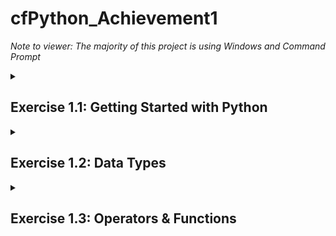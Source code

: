 # cfPython_Achievement1
 _Note to viewer: The majority of this project is using Windows and Command Prompt_

<!--
## Table of Contents

1. [Exercise 1.1](#task1)
2. [Exercise 1.2](#task2)

-->

<details>
<summary><h2>Exercise 1.1: Getting Started with Python <a name="task1"></a></h2></summary>
 
#### Install Python
Check if you already have Python installed by entering `python --version` in your terminal. If you do not already have Python installed, follow the instructions provided at https://www.python.org/downloads/. _this project was made using **Python 3.8.7**_

   ![Step 1](./Exercise_1.1/step_1.png)

Create your virtual environment using `mkvirtualenv <your_env_name`

   ![Step 1](./Exercise_1.1/step_2.png)

Create an add.py Python file in Visual Studio Code (or your preferred text editor).
Your _add_ function should define two variables that a user can input when prompted. The function will add the values together and output a statement.

```python
monday_steps = int(input("How many steps did you take on Monday?"))
tuesday_steps = int(input("How many steps did you take on Tuesday?"))

total_steps = monday_steps + tuesday_steps

print("You have taken ", f"{total_steps:,}", " steps so far this week. Keep it up!")
```
Now test your function in your terminal. 
In your Windows Command Prompt, and in your environment, cd to the folder your Python script is in.

```
C:\Users\username> workon <your_environment_name>
(<your_environment_name>) C:\Users\username> cd .\path\to\script
(<your_environment_name>) C:\Users\username\path\to\script> python add.py
```
![Step 3 and 4](./Exercise_1.1/step_3and4.png)

In order to allow your script to run across environments, you can add a requirements.txt file.
This file automatically installs required packages in any other environment you want to run your script in.

```
# use 'pip freeze' to record your environment's current package list, and add to a requirements.txt file
(<your_environment_name>) C:\Users\username> pip freeze > requirements.txt

# deactivate your original environment and create a new one
(<your_environment_name>) C:\Users\username> deactivate
C:\Users\username> mkvirtualenv <your_environment_name>_copy

#install requirements.txt to new environment
(<your_environment_name>_copy) C:\Users\username> pip install -r requirements.txt
```
![Step 5](./Exercise_1.1/step_5.png)

</details>

<details>
<summary><h2>Exercise 1.2: Data Types<a name="task2"></a></h2></summary>

First, open an iPython shell in your working environment.

#### Create a Dictionary
In your iPython shell, create a *dictionary* structure for your first recipe, called `recipe_1`.
Here, our structure is made up of keys and values to make a `Tea` (str), that will take `5` minutes to make (int), and will contains a `list` of three ingredients.

![Step 1and2](./Exercise_1.2/step_1and2.png)

A *dictionary* structure is going to be used for making this recipe app, as the app will require the flexibility to easily modify recipes. Dictionaries are also composed of key/value pairs, which sets up our app for what it needs: the `keys` are the “name”, “cooking_time”, and “ingredients”.  All of these keys need to be paired with `values` which is the specific information of recipe that the user will refer to.

#### Create a List
Create an outer structure called `all_recipes`
Use `append()` to add your dictionary, recipe_1, to the list.

![Step 3](./Exercise_1.2/step_3.png)

A _list_ is used in this case as it creates a sequential and dynamic structure of our recipes, and will allow us to easily access each individual element through indexing.


#### Add More Recipes
Follow the same steps to add four more recipes...

![Step 4](./Exercise_1.2/step_4.png)

Add the rest of the dictionaries to your all_recipes list

![Step 4.2](./Exercise_1.2/step_4.2.png)

#### Print Contents
Once you have all your recipes added to the list, print out each recipe's ingredients as five different lists.

![Step 5](./Exercise_1.2/step_5.png)

</details>

<details>
<summary><h2>Exercise 1.3: Operators & Functions</h2></summary>

### Using operators and functions to display user inputs

_Step 1_
Open a code editor. This example uses Visual Studio Code.

_Step 2_
Create two empty lists: one called `recipes_list`, and one called `ingredients_list`

![Step 1 and 2](./Exercise_1.3/step_1and2.png)


_Step 3_
Define a function called `take_recipe`
This function should call for several user inputs: a recipe’s name (string), the amount of time to cook the recipe (integer), and a list of ingredients that the recipe will call for.
Next, create a dictionary called `recipe` that will store these variables as key/value pairs.

![Step 3](./Exercise_1.3/step_3.png)


_Step 4_
Prompt the user to input how many recipes they want to add. This integer will be stored to `n`.

![Step 4](./Exercise_1.3/step_4.png)


_Step 5_
Create a *for loop* that will iterate through the number of recipes indicated by the user in step 4. This for loop will check if an ingredient entered by the user is already in the ingredients_list. If it is not, the new ingredient will be appended to the ingredients_list. Each new recipe is appended to the recipes_list.

![Step 5](./Exercise_1.3/step_5.png)


_Step 6, Part 1_
Create a *for loop* that will check boolean logic of each recipe according to if/and statements. Four different scenarios are checked to determine the recipe’s level of difficulty.
`if` the recipe’s cooking time is _less than 10_ minutes `and` the length of ingredients in the list is _less than 4_, set difficulty to *Easy*
`if` the recipe’s cooking time is _less than 10_ minutes `and` the length of ingredients in the list is _greater than or equal to 4_, set difficulty to *Medium*
`if` the recipe’s cooking time is _greater than or equal to 10_ minutes `and` the length of ingredients in the list is _less than 4_, set difficulty to *Intermediate*
`if` the recipe’s cooking time is _greater than or equal to 10_ minutes `and` the length of ingredients in the list is _greater than 4_, set difficulty to *Hard*

![Step 6.1](./Exercise_1.3/step_6.1.png)

_Step 6, Part 2_
Create a for loop that will iterate through each recipe in the recipes_list, and print the recipe’s name, the cooking time, the ingredients needed (as another for loop to loop through the list of ingredients), and the level of difficulty.

![Step 6.2](./Exercise_1.3/step_6.2.png)


_Step 7_
Create a function called `display_ingredients` that will show all the ingredients available across all recipes. The list needs to be alphabetized, which can be done using Python’s built-in `sort()`.
The function then will loop through the alphabetized list of ingredients and print each one, once the function is called using `display_ingredients()`.

![Step 7](./Exercise_1.3/step_7.png)


####Check your work
In Visual Studio Code, press the “play button” in the top right-hand corner of your screen. This will open up your terminal and begin prompting for user input. This will be a great place to double check for any errors in your code.

![Check your work 1](./Exercise_1.3/check_work_1.png)

Once you’ve input everything it asks for, your results will show immediately.
Play with formatting to make your output easier to read.

_example:_

![Check your work 2](./Exercise_1.3/check_work_2.png)



